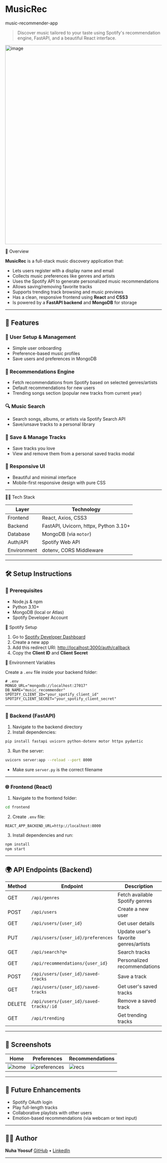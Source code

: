 # MusicRec
music-recommender-app

> Discover music tailored to your taste using Spotify's recommendation engine, FastAPI, and a beautiful React interface.

<img width="1364" height="638" alt="image" src="https://github.com/user-attachments/assets/f42f88c4-8e15-47a6-b1cb-e2c5f456580a" />

📌 Overview

**MusicRec** is a full-stack music discovery application that:
- Lets users register with a display name and email
- Collects music preferences like genres and artists
- Uses the Spotify API to generate personalized music recommendations
- Allows saving/removing favorite tracks
- Supports trending track browsing and music previews
- Has a clean, responsive frontend using **React** and **CSS3**
- Is powered by a **FastAPI backend** and **MongoDB** for storage

---

## 🚀 Features

### 👤 User Setup & Management
- Simple user onboarding
- Preference-based music profiles
- Save users and preferences in MongoDB

### 🎵 Recommendations Engine
- Fetch recommendations from Spotify based on selected genres/artists
- Default recommendations for new users
- Trending songs section (popular new tracks from current year)

### 🔍 Music Search
- Search songs, albums, or artists via Spotify Search API
- Save/unsave tracks to a personal library

### 💾 Save & Manage Tracks
- Save tracks you love
- View and remove them from a personal saved tracks modal

### 🌈 Responsive UI
- Beautiful and minimal interface
- Mobile-first responsive design with pure CSS

---
🧑‍💻 Tech Stack

| Layer       | Technology                            |
|-------------|----------------------------------------|
| Frontend    | React, Axios, CSS3                     |
| Backend     | FastAPI, Uvicorn, httpx, Python 3.10+  |
| Database    | MongoDB (via `motor`)                  |
| Auth/API    | Spotify Web API                        |
| Environment | dotenv, CORS Middleware                |

---

## 🛠 Setup Instructions

### 🔧 Prerequisites

- Node.js & npm
- Python 3.10+
- MongoDB (local or Atlas)
- Spotify Developer Account

🔐 Spotify Setup

1. Go to [Spotify Developer Dashboard](https://developer.spotify.com/dashboard)
2. Create a new app
3. Add this redirect URI:
[http://localhost:3000/auth/callback](http://localhost:3000/auth/callback)
4. Copy the **Client ID** and **Client Secret**

📁 Environment Variables

Create a `.env` file inside your backend folder:

```env
# .env
MONGO_URL="mongodb://localhost:27017"
DB_NAME="music_recommender"
SPOTIFY_CLIENT_ID="your_spotify_client_id"
SPOTIFY_CLIENT_SECRET="your_spotify_client_secret"
````

---

### 🔌 Backend (FastAPI)

1. Navigate to the backend directory
2. Install dependencies:

```bash
pip install fastapi uvicorn python-dotenv motor httpx pydantic
```

3. Run the server:

```bash
uvicorn server:app --reload --port 8000
```

* Make sure `server.py` is the correct filename

---

### 🌐 Frontend (React)

1. Navigate to the frontend folder:

```bash
cd frontend
```

2. Create `.env` file:

```env
REACT_APP_BACKEND_URL=http://localhost:8000
```

3. Install dependencies and run:

```bash
npm install
npm start
```

---

## 🌍 API Endpoints (Backend)

| Method | Endpoint                                | Description                           |
| ------ | --------------------------------------- | ------------------------------------- |
| GET    | `/api/genres`                           | Fetch available Spotify genres        |
| POST   | `/api/users`                            | Create a new user                     |
| GET    | `/api/users/{user_id}`                  | Get user details                      |
| PUT    | `/api/users/{user_id}/preferences`      | Update user's favorite genres/artists |
| GET    | `/api/search?q=`                        | Search tracks                         |
| GET    | `/api/recommendations/{user_id}`        | Personalized recommendations          |
| POST   | `/api/users/{user_id}/saved-tracks`     | Save a track                          |
| GET    | `/api/users/{user_id}/saved-tracks`     | Get user's saved tracks               |
| DELETE | `/api/users/{user_id}/saved-tracks/:id` | Remove a saved track                  |
| GET    | `/api/trending`                         | Get trending tracks                   |

---

## 📸 Screenshots

| Home                            | Preferences                                   | Recommendations                            |
| ------------------------------- | --------------------------------------------- | ------------------------------------------ |
| ![home](./screenshots/home.png) | ![preferences](./screenshots/preferences.png) | ![recs](./screenshots/recommendations.png) |

---

## 🧪 Future Enhancements

* Spotify OAuth login
* Play full-length tracks
* Collaborative playlists with other users
* Emotion-based recommendations (via webcam or text input)

---

## 👨‍💻 Author

**Nuha Yoosuf**
[GitHub](https://github.com/your-username) • [LinkedIn](https://linkedin.com/in/your-name)

---

